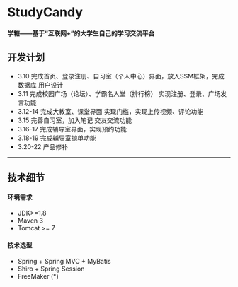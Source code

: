 # StudyCandy
#### 学糖——基于“互联网+”的大学生自己的学习交流平台

## 开发计划
- 3.10 完成首页、登录注册、自习室（个人中心）界面，放入SSM框架，完成数据库 用户设计
- 3.11 完成校园广场（论坛）、学霸名人堂（排行榜）  实现注册、登录、广场发言功能
- 3.12-14 完成大教室、课堂界面 实现门槛，实现上传视频、评论功能
- 3.15 完善自习室，加入笔记 交友交流功能
- 3.16-17 完成辅导室界面，实现预约功能
- 3.18-19 完成辅导室抛单功能
- 3.20-22 产品修补

-------

## 技术细节

#### 环境需求
* JDK>=1.8
* Maven 3
* Tomcat >= 7
#### 技术选型
* Spring + Spring MVC + MyBatis 
* Shiro + Spring Session
* FreeMaker (*)

